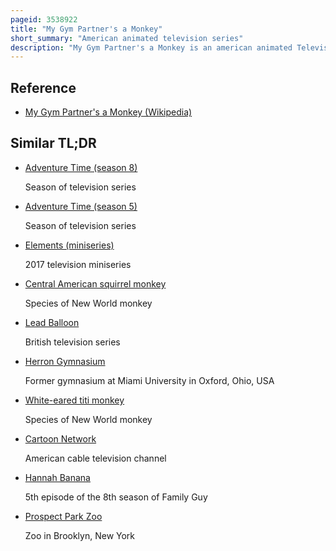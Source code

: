 ```yaml
---
pageid: 3538922
title: "My Gym Partner's a Monkey"
short_summary: "American animated television series"
description: "My Gym Partner's a Monkey is an american animated Television Series created for Cartoon Network by Tim Cahill and Julie mcnally cahill. It aired from December 26, 2005, to November 27, 2008, ending with a Total of four Seasons and 56 Episodes. The Series follows Adam Lyon, a Human who, after a clerical Error listed his Surname as 'Lion', is forced to transfer to Charles Darwin Middle School, a School for local anthropomorphic Zoo Animals, where he is partnered with Jake Spidermonkey in Gym, and quickly becomes best Friends with him. Two dvd Volumes were released in Australia in 2007 and 2008."
---
```


## Reference

- [My Gym Partner's a Monkey (Wikipedia)](https://en.wikipedia.org/?curid=3538922)

## Similar TL;DR

- [Adventure Time (season 8)](/tldr/en/adventure-time-season-8)

  Season of television series

- [Adventure Time (season 5)](/tldr/en/adventure-time-season-5)

  Season of television series

- [Elements (miniseries)](/tldr/en/elements-miniseries)

  2017 television miniseries

- [Central American squirrel monkey](/tldr/en/central-american-squirrel-monkey)

  Species of New World monkey

- [Lead Balloon](/tldr/en/lead-balloon)

  British television series

- [Herron Gymnasium](/tldr/en/herron-gymnasium)

  Former gymnasium at Miami University in Oxford, Ohio, USA

- [White-eared titi monkey](/tldr/en/white-eared-titi-monkey)

  Species of New World monkey

- [Cartoon Network](/tldr/en/cartoon-network)

  American cable television channel

- [Hannah Banana](/tldr/en/hannah-banana)

  5th episode of the 8th season of Family Guy

- [Prospect Park Zoo](/tldr/en/prospect-park-zoo)

  Zoo in Brooklyn, New York
